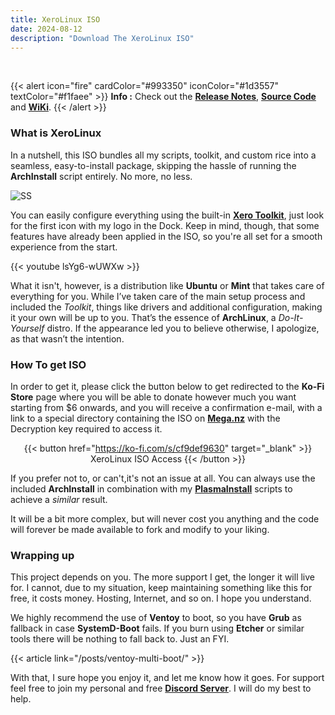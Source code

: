 ```yaml
---
title: XeroLinux ISO
date: 2024-08-12
description: "Download The XeroLinux ISO"
---
```

<br />

{{< alert icon="fire" cardColor="#993350" iconColor="#1d3557" textColor="#f1faee" >}}
**Info :** Check out the [**Release Notes**](https://github.com/XeroLinuxDev/xero-build/#-release-notes-), [**Source Code**](https://github.com/XeroLinuxDev/xero-build) and [**WiKi**](https://wiki.xerolinux.xyz/distro/).
{{< /alert >}}

### What is XeroLinux

In a nutshell, this ISO bundles all my scripts, toolkit, and custom rice into a seamless, easy-to-install package, skipping the hassle of running the **ArchInstall** script entirely. No more, no less.

![SS](https://i.imgur.com/ejZ1ZQv.png)

You can easily configure everything using the built-in [**Xero Toolkit**](https://wiki.xerolinux.xyz/xlapit/), just look for the first icon with my logo in the Dock. Keep in mind, though, that some features have already been applied in the ISO, so you're all set for a smooth experience from the start.

{{< youtube lsYg6-wUWXw >}}

What it isn't, however, is a distribution like **Ubuntu** or **Mint** that takes care of everything for you. While I’ve taken care of the main setup process and included the *Toolkit*, things like drivers and additional configuration, making it your own will be up to you. That’s the essence of **ArchLinux**, a *Do-It-Yourself* distro. If the appearance led you to believe otherwise, I apologize, as that wasn’t the intention.

### How To get ISO

In order to get it, please click the button below to get redirected to the **Ko-Fi Store** page where you will be able to donate however much you want starting from $6 onwards, and you will receive a confirmation e-mail, with a link to a special directory containing the ISO on [**Mega.nz**](https://mega.nz) with the Decryption key required to access it.

<div align="center">

{{< button href="https://ko-fi.com/s/cf9def9630" target="_blank" >}}
XeroLinux ISO Access
{{< /button >}}

</div>

If you prefer not to, or can't,it's not an issue at all. You can always use the included  **ArchInstall** in combination with my [**PlasmaInstall**](https://wiki.xerolinux.xyz/plasma/) scripts to achieve a *similar* result.

It will be a bit more complex, but will never cost you anything and the code will forever be made available to fork and modify to your liking.

### Wrapping up

This project depends on you. The more support I get, the longer it will live for. I cannot, due to my situation, keep maintaining something like this for free, it costs money. Hosting, Internet, and so on. I hope you understand.

We highly recommend the use of **Ventoy** to boot, so you have **Grub** as fallback in case **SystemD-Boot** fails. If you burn using **Etcher** or similar tools there will be nothing to fall back to. Just an FYI.

{{< article link="/posts/ventoy-multi-boot/" >}}

With that, I sure hope you enjoy it, and let me know how it goes. For support feel free to join my personal and free [**Discord Server**](https://discord.gg/5sqxTSuKZu). I will do my best to help.
